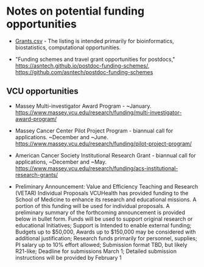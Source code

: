 # Notes on potential funding opportunities

- [Grants.csv](Grants.csv) - The listing is intended primarily for bioinformatics, biostatistics, computational opportunities.

- "Funding schemes and travel grant opportunities for postdocs," https://asntech.github.io/postdoc-funding-schemes/, https://github.com/asntech/postdoc-funding-schemes

## VCU opportunities

- Massey Multi-investigator Award Program - ~January. https://www.massey.vcu.edu/research/funding/multi-investigator-award-program/

- Massey Cancer Center Pilot Project Program - biannual call for applications. ~December and ~June. https://www.massey.vcu.edu/research/funding/pilot-project-program/

- American Cancer Society Institutional Research Grant - biannual call for applications, ~December and ~May. https://www.massey.vcu.edu/research/funding/acs-institutional-research-grants/

- Preliminary Announcement: Value and Efficiency Teaching and Research (VETAR) Individual Proposals
VCUHealth has provided funding to the School of Medicine to enhance its research and educational missions. A portion of this funding will be used for individual proposals. A preliminary summary of the forthcoming announcement is provided below in bullet form. Funds will be used to support original research or educational Initiatives; Support is Intended to enable external funding; Budgets up to $50,000, Awards up to $150,000 may be considered with additional justification; Research funds primarily for personnel, supplies; PI salary up to 10% effort allowed; Submission format TBD, but likely R21-like; Deadline for submissions March 1; Detailed submission instructions will be provided by February 1



